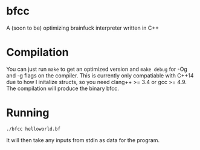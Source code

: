 # bfcc
A (soon to be) optimizing brainfuck interpreter written in C++

# Compilation
You can just run ```make``` to get an optimized version and ```make debug``` for -Og and -g flags on the compiler. This is currently only compatiable with C++14 due to how I initalize structs, so you need clang++ >= 3.4 or gcc >= 4.9. The compilation will produce the binary bfcc.

# Running
```
./bfcc helloworld.bf
```
It will then take any inputs from stdin as data for the program. 
